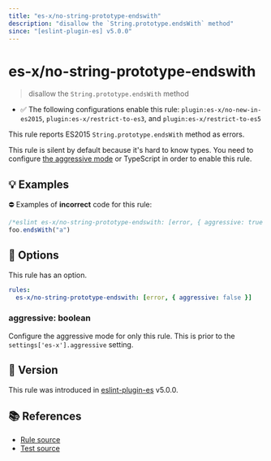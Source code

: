 ```yaml
---
title: "es-x/no-string-prototype-endswith"
description: "disallow the `String.prototype.endsWith` method"
since: "[eslint-plugin-es] v5.0.0"
---
```


# es-x/no-string-prototype-endswith
> disallow the `String.prototype.endsWith` method

- ✅ The following configurations enable this rule: `plugin:es-x/no-new-in-es2015`, `plugin:es-x/restrict-to-es3`, and `plugin:es-x/restrict-to-es5`

This rule reports ES2015 `String.prototype.endsWith` method as errors.

This rule is silent by default because it's hard to know types. You need to configure [the aggressive mode](../#the-aggressive-mode) or TypeScript in order to enable this rule.

## 💡 Examples

⛔ Examples of **incorrect** code for this rule:

<eslint-playground type="bad">

```js
/*eslint es-x/no-string-prototype-endswith: [error, { aggressive: true }] */
foo.endsWith("a")
```

</eslint-playground>

## 🔧 Options

This rule has an option.

```yaml
rules:
  es-x/no-string-prototype-endswith: [error, { aggressive: false }]
```

### aggressive: boolean

Configure the aggressive mode for only this rule.
This is prior to the `settings['es-x'].aggressive` setting.

## 🚀 Version

This rule was introduced in [eslint-plugin-es] v5.0.0.

[eslint-plugin-es]: https://github.com/mysticatea/eslint-plugin-es

## 📚 References

- [Rule source](https://github.com/eslint-community/eslint-plugin-es-x/blob/master/lib/rules/no-string-prototype-endswith.js)
- [Test source](https://github.com/eslint-community/eslint-plugin-es-x/blob/master/tests/lib/rules/no-string-prototype-endswith.js)
